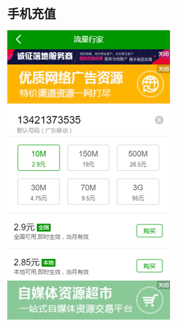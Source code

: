 # 手机充值
![Alt text](https://github.com/chirsChow/mobileRecharge/blob/master/525258a5-58cc-4dce-ade3-fe33b48f9920.png)
